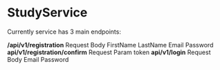 # StudyService

Currently service has 3 main endpoints:

**/api/v1/registration**
Request Body
FirstName
LastName
Email
Password
**api/v1/registration/confirm**
Request Param 
token
**api/v1/login**
Request Body
Email
Password
